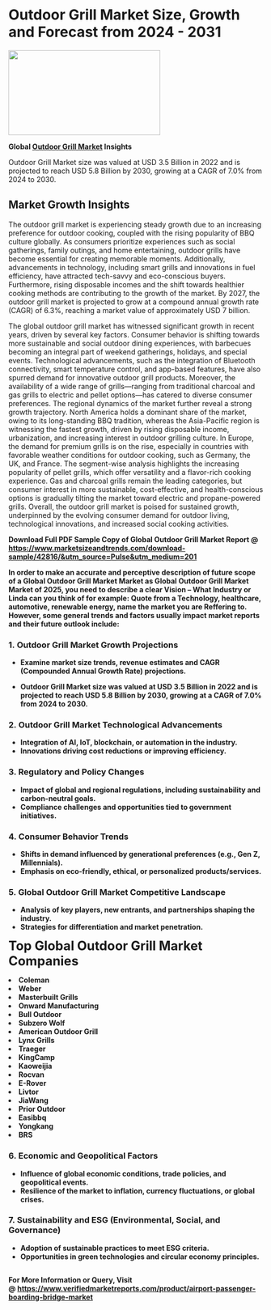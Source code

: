 <H1>Outdoor Grill Market Size, Growth and Forecast from 2024 - 2031</H1><img class="aligncenter size-medium wp-image-584254" src="https://thirdeyenews.in/wp-content/uploads/2024/09/Global-Market-Research-300x168.jpeg" alt="" width="300" height="168" /><p><strong>Global&nbsp;<a href="https://www.marketsizeandtrends.com/download-sample/42816/&amp;utm_source=Pulse&amp;utm_medium=201">Outdoor Grill Market</a> Insights</strong></p><p>Outdoor Grill Market size was valued at USD 3.5 Billion in 2022 and is projected to reach USD 5.8 Billion by 2030, growing at a CAGR of 7.0% from 2024 to 2030.</p><p><h2>Market Growth Insights</h2> <p>The outdoor grill market is experiencing steady growth due to an increasing preference for outdoor cooking, coupled with the rising popularity of BBQ culture globally. As consumers prioritize experiences such as social gatherings, family outings, and home entertaining, outdoor grills have become essential for creating memorable moments. Additionally, advancements in technology, including smart grills and innovations in fuel efficiency, have attracted tech-savvy and eco-conscious buyers. Furthermore, rising disposable incomes and the shift towards healthier cooking methods are contributing to the growth of the market. By 2027, the outdoor grill market is projected to grow at a compound annual growth rate (CAGR) of 6.3%, reaching a market value of approximately USD 7 billion.</p> <p><strong></strong></p> <p>The global outdoor grill market has witnessed significant growth in recent years, driven by several key factors. Consumer behavior is shifting towards more sustainable and social outdoor dining experiences, with barbecues becoming an integral part of weekend gatherings, holidays, and special events. Technological advancements, such as the integration of Bluetooth connectivity, smart temperature control, and app-based features, have also spurred demand for innovative outdoor grill products. Moreover, the availability of a wide range of grills—ranging from traditional charcoal and gas grills to electric and pellet options—has catered to diverse consumer preferences. The regional dynamics of the market further reveal a strong growth trajectory. North America holds a dominant share of the market, owing to its long-standing BBQ tradition, whereas the Asia-Pacific region is witnessing the fastest growth, driven by rising disposable income, urbanization, and increasing interest in outdoor grilling culture. In Europe, the demand for premium grills is on the rise, especially in countries with favorable weather conditions for outdoor cooking, such as Germany, the UK, and France. The segment-wise analysis highlights the increasing popularity of pellet grills, which offer versatility and a flavor-rich cooking experience. Gas and charcoal grills remain the leading categories, but consumer interest in more sustainable, cost-effective, and health-conscious options is gradually tilting the market toward electric and propane-powered grills. Overall, the outdoor grill market is poised for sustained growth, underpinned by the evolving consumer demand for outdoor living, technological innovations, and increased social cooking activities. <p><strong></p><p><span class=""><strong>Download Full PDF Sample Copy of Global Outdoor Grill Market Report</strong> @ <a href="https://www.marketsizeandtrends.com/download-sample/42816/&amp;utm_source=Pulse&amp;utm_medium=201" target="_blank">https://www.marketsizeandtrends.com/download-sample/42816/&amp;utm_source=Pulse&amp;utm_medium=201</a></span></p><p>In order to make an accurate and perceptive description of future scope of a Global&nbsp;Outdoor Grill Market Market as Global&nbsp;Outdoor Grill Market Market of 2025, you need to describe a clear Vision &ndash; What Industry or Linda can you think of for example: Quote from a Technology, healthcare, automotive, renewable energy, name the market you are Reffering to. However, some general trends and factors usually impact market reports and their future outlook include:</p><h3>1.&nbsp;<strong>Outdoor Grill Market Growth Projections</strong></h3><ul><li>Examine market size trends, revenue estimates and CAGR (Compounded Annual Growth Rate) projections.</li><li><p>Outdoor Grill Market size was valued at USD 3.5 Billion in 2022 and is projected to reach USD 5.8 Billion by 2030, growing at a CAGR of 7.0% from 2024 to 2030.</p></li></ul><h3>2.&nbsp;<strong>Outdoor Grill Market Technological Advancements</strong></h3><ul><li>Integration of AI, IoT, blockchain, or automation in the industry.</li><li>Innovations driving cost reductions or improving efficiency.</li></ul><h3>3.&nbsp;<strong>Regulatory and Policy Changes</strong></h3><ul><li>Impact of global and regional regulations, including sustainability and carbon-neutral goals.</li><li>Compliance challenges and opportunities tied to government initiatives.</li></ul><h3>4.&nbsp;<strong>Consumer Behavior Trends</strong></h3><ul><li>Shifts in demand influenced by generational preferences (e.g., Gen Z, Millennials).</li><li>Emphasis on eco-friendly, ethical, or personalized products/services.</li></ul><h3>5.&nbsp;<strong>Global Outdoor Grill Market Competitive Landscape</strong></h3><ul><li>Analysis of key players, new entrants, and partnerships shaping the industry.</li><li>Strategies for differentiation and market penetration.</li></ul><p data-pm-slice="1 1 []"><span style="color: inherit; font-family: inherit; font-size: 25px;">Top Global Outdoor Grill Market Companies</span></p><div class="" data-test-id=""><p><li>Coleman</li><li> Weber</li><li> Masterbuilt Grills</li><li> Onward Manufacturing</li><li> Bull Outdoor</li><li> Subzero Wolf</li><li> American Outdoor Grill</li><li> Lynx Grills</li><li> Traeger</li><li> KingCamp</li><li> Kaoweijia</li><li> Rocvan</li><li> E-Rover</li><li> Livtor</li><li> JiaWang</li><li> Prior Outdoor</li><li> Easibbq</li><li> Yongkang</li><li> BRS</li></p></div><h3>6.&nbsp;<strong>Economic and Geopolitical Factors</strong></h3><ul><li>Influence of global economic conditions, trade policies, and geopolitical events.</li><li>Resilience of the market to inflation, currency fluctuations, or global crises.</li></ul><h3>7.&nbsp;<strong>Sustainability and ESG (Environmental, Social, and Governance)</strong></h3><ul><li>Adoption of sustainable practices to meet ESG criteria.</li><li>Opportunities in green technologies and circular economy principles.</li></ul><h2><strong style="font-size: 14px;">For More Information or Query, Visit @&nbsp;</strong><a style="background-color: #ffffff; font-size: 14px;" href="https://www.marketsizeandtrends.com/report/outdoor-grill-market/" target="_blank">https://www.verifiedmarketreports.com/product/airport-passenger-boarding-bridge-market</a></h2>
